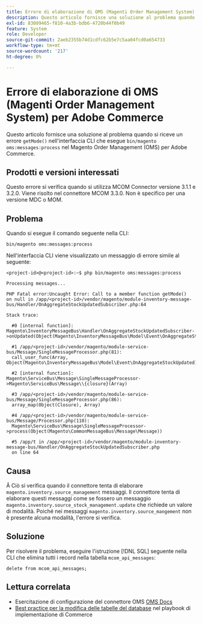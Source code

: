 ```yaml
---
title: Errore di elaborazione di OMS (Magenti Order Management System) per Adobe Commerce
description: Questo articolo fornisce una soluzione al problema quando si riceve un errore "getMode()" nella CLI che esegue "bin/magento oms:messages:process" nel sistema di Magento Order Management (OMS) per Adobe Commerce.
exl-id: 83089465-f810-4a3b-bdb6-4720b44f0b49
feature: System
role: Developer
source-git-commit: 2aeb2355b74d1cdfc62b5e7c5aa04fcd0a654733
workflow-type: tm+mt
source-wordcount: '217'
ht-degree: 0%

---
```


# Errore di elaborazione di OMS (Magenti Order Management System) per Adobe Commerce

Questo articolo fornisce una soluzione al problema quando si riceve un errore `getMode()` nell&#39;interfaccia CLI che esegue `bin/magento oms:messages:process` nel Magento Order Management (OMS) per Adobe Commerce.

## Prodotti e versioni interessati

Questo errore si verifica quando si utilizza MCOM Connector versione 3.1.1 e 3.2.0. Viene risolto nel connettore MCOM 3.3.0. Non è specifico per una versione MDC o MOM.

## Problema

Quando si esegue il comando seguente nella CLI:

`bin/magento oms:messages:process`

Nell&#39;interfaccia CLI viene visualizzato un messaggio di errore simile al seguente:

```
<project-id>@<project-id>:~$ php bin/magento oms:messages:process

Processing messages...

PHP Fatal error:Uncaught Error: Call to a member function getMode()
on null in /app/<project-id>/vendor/magento/module-inventory-message-bus/Handler/OnAggregateStockUpdatedSubscriber.php:64

Stack trace:

  #0 [internal function]: Magento\InventoryMessageBus\Handler\OnAggregateStockUpdatedSubscriber->onUpdated(Object(Magento\InventoryMessageBus\Model\Event\OnAggregateStockUpdated))

  #1 /app/<project-id>/vendor/magento/module-service-bus/Message/SingleMessageProcessor.php(81):
  call_user_func(Array, Object(Magento\InventoryMessageBus\Model\Event\OnAggregateStockUpdated))

  #2 [internal function]: Magento\ServiceBus\Message\SingleMessageProcessor->Magento\ServiceBus\Message\\{closure}(Array)

  #3 /app/<project-id>/vendor/magento/module-service-bus/Message/SingleMessageProcessor.php(86):
  array_map(Object(Closure), Array)

  #4 /app/<project-id>/vendor/magento/module-service-bus/Message/Processor.php(110):
  Magento\ServiceBus\Message\SingleMessageProcessor->process(Object(Magento\CommonMessageBus\Message\Message))

  #5 /app/t in /app/<project-id>/vendor/magento/module-inventory-message-bus/Handler/OnAggregateStockUpdatedSubscriber.php
  on line 64
```

## Causa

Â
Ciò si verifica quando il connettore tenta di elaborare `magento.inventory.source_management` messaggi. Il connettore tenta di elaborare questi messaggi come se fossero un messaggio `magento.inventory.source_stock_management.update` che richiede un valore di modalità. Poiché nei messaggi `magento.inventory.source_mangement` non è presente alcuna modalità, l&#39;errore si verifica.

## Soluzione

Per risolvere il problema, eseguire l&#39;istruzione [!DNL SQL] seguente nella CLI che elimina tutti i record nella tabella `mcom_api_messages`:

`delete from mcom_api_messages;`

## Lettura correlata

* Esercitazione di configurazione del connettore OMS [OMS Docs](https://commerce-docs.github.io/oms-documentation-archive/integration/connector/setup-tutorial/)
* [Best practice per la modifica delle tabelle del database](https://experienceleague.adobe.com/it/docs/commerce-operations/implementation-playbook/best-practices/development/modifying-core-and-third-party-tables#why-adobe-recommends-avoiding-modifications) nel playbook di implementazione di Commerce
